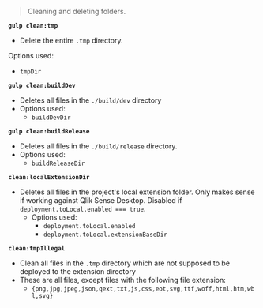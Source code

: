 > Cleaning and deleting folders.

**`gulp clean:tmp`**
* Delete the entire `.tmp` directory.

Options used:

- `tmpDir`

**`gulp clean:buildDev`**
* Deletes all files in the `./build/dev` directory
* Options used:
  * `buildDevDir`

**`gulp clean:buildRelease`**
* Deletes all files in the `./build/release` directory.
* Options used:
  * `buildReleaseDir`

**`clean:localExtensionDir`**
* Deletes all files in the project's local extension folder. Only makes sense if working against Qlik Sense Desktop. Disabled if `deployment.toLocal.enabled === true`.
  * Options used:
    * `deployment.toLocal.enabled`
    * `deployment.toLocal.extensionBaseDir`

**`clean:tmpIllegal`**
* Clean all files in the `.tmp` directory which are not supposed to be deployed to the extension directory
* These are all files, except files with the following file extension: 
  * `{png,jpg,jpeg,json,qext,txt,js,css,eot,svg,ttf,woff,html,htm,wbl,svg}`
